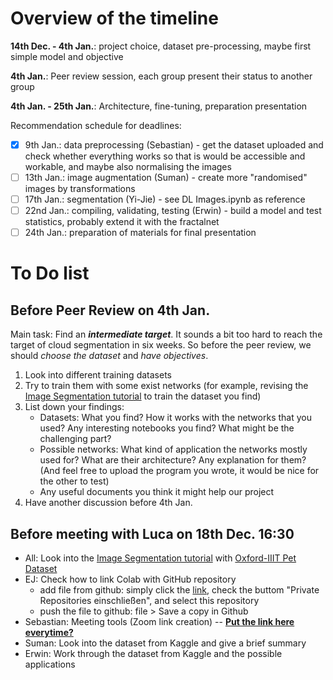# Overview of the timeline

**14th Dec. - 4th Jan.**: project choice, dataset pre-processing, maybe first simple model and objective

**4th Jan.**: Peer review session, each group present their status to another group

**4th Jan. - 25th Jan.**: Architecture, fine-tuning, preparation presentation

Recommendation schedule for deadlines:
- [x] 9th Jan.: data preprocessing (Sebastian) - get the dataset uploaded and check whether everything works so that is would be accessible and workable, and maybe also normalising the images
- [ ] 13th Jan.: image augmentation (Suman) - create more "randomised" images by transformations
- [ ] 17th Jan.: segmentation (Yi-Jie) - see DL Images.ipynb as reference
- [ ] 22nd Jan.: compiling, validating, testing (Erwin) - build a model and test statistics, probably extend it with the fractalnet
- [ ] 24th Jan.: preparation of materials for final presentation

# To Do list
## Before Peer Review on 4th Jan. 
Main task: 
Find an **_intermediate target_**. It sounds a bit too hard to reach the target of cloud segmentation in six weeks.
So before the peer review, we should _choose the dataset_ and _have objectives_.

1. Look into different training datasets
2. Try to train them with some exist networks (for example, revising the [Image Segmentation tutorial](https://www.tensorflow.org/tutorials/images/segmentation) to train the dataset you find) 
3. List down your findings:
    - Datasets: What you find? How it works with the networks that you used? Any interesting notebooks you find? What might be the challenging part?
    - Possible networks: What kind of application the networks mostly used for? What are their architecture? Any explanation for them? (And feel free to upload the program you wrote, it would be nice for the other to test)
    - Any useful documents you think it might help our project
4. Have another discussion before 4th Jan.


## Before meeting with Luca on 18th Dec. 16:30
- All: Look into the [Image Segmentation tutorial](https://www.tensorflow.org/tutorials/images/segmentation) with [Oxford-IIIT Pet Dataset](https://www.robots.ox.ac.uk/~vgg/data/pets/) 
- EJ: Check how to link Colab with GitHub repository 
     * add file from github: simply click the [link](http://colab.research.google.com/github), check the buttom "Private Repositories einschließen", and select this repository
     * push the file to github: file > Save a copy in Github
- Sebastian: Meeting tools (Zoom link creation) -- **[Put the link here everytime?](https://us05web.zoom.us/j/81062250132?pwd=b3Nqc1A3aE9idkJGY2R6NHZHQWhUZz09)**
- Suman: Look into the dataset from Kaggle and give a brief summary
- Erwin: Work through the dataset from Kaggle and the possible applications
